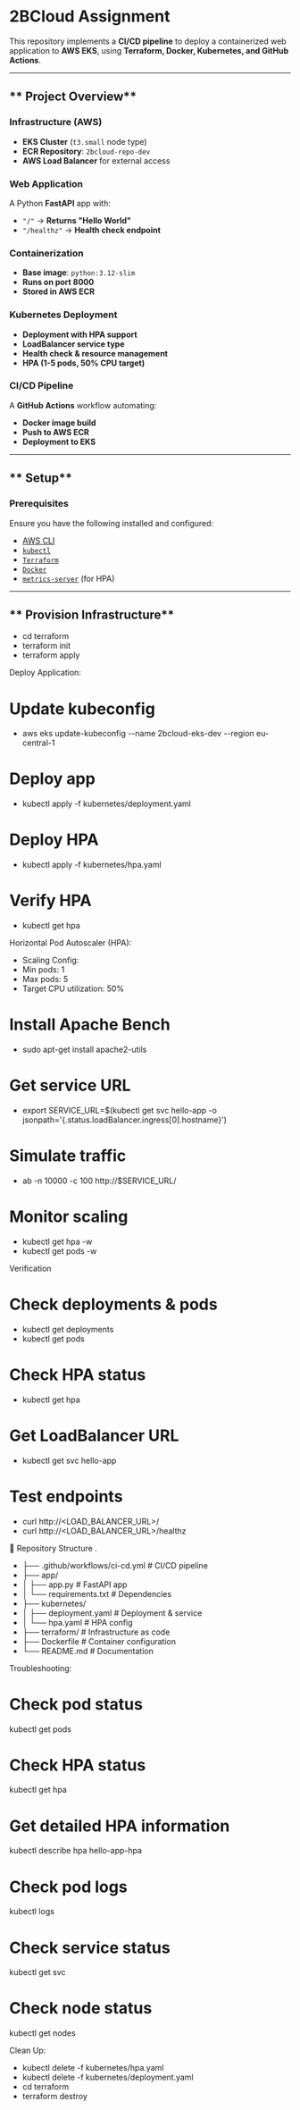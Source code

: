 # 2BCloud Assignment

This repository implements a **CI/CD pipeline** to deploy a containerized web application to **AWS EKS**, using **Terraform, Docker, Kubernetes, and GitHub Actions**.

---

## ** Project Overview**
### **Infrastructure (AWS)**
- **EKS Cluster** (`t3.small` node type)
- **ECR Repository**: `2bcloud-repo-dev`
- **AWS Load Balancer** for external access

### **Web Application**
A Python **FastAPI** app with:
- `"/"` → **Returns "Hello World"**
- `"/healthz"` → **Health check endpoint**

### **Containerization**
- **Base image**: `python:3.12-slim`
- **Runs on port 8000**
- **Stored in AWS ECR**

### **Kubernetes Deployment**
- **Deployment with HPA support**
- **LoadBalancer service type**
- **Health check & resource management**
- **HPA (1-5 pods, 50% CPU target)**

### **CI/CD Pipeline**
A **GitHub Actions** workflow automating:
- **Docker image build**
- **Push to AWS ECR**
- **Deployment to EKS**

---

## ** Setup**
### **Prerequisites**
Ensure you have the following installed and configured:
- [AWS CLI](https://aws.amazon.com/cli/)
- [`kubectl`](https://kubernetes.io/docs/tasks/tools/)
- [`Terraform`](https://developer.hashicorp.com/terraform/downloads)
- [`Docker`](https://www.docker.com/get-started)
- [`metrics-server`](https://github.com/kubernetes-sigs/metrics-server) (for HPA)

---

## ** Provision Infrastructure**

- cd terraform
- terraform init
- terraform apply


 Deploy Application:

 # Update kubeconfig
 - aws eks update-kubeconfig --name 2bcloud-eks-dev --region eu-central-1 

 # Deploy app
- kubectl apply -f kubernetes/deployment.yaml

# Deploy HPA
- kubectl apply -f kubernetes/hpa.yaml

# Verify HPA
- kubectl get hpa

Horizontal Pod Autoscaler (HPA):
- Scaling Config:
- Min pods: 1
- Max pods: 5
- Target CPU utilization: 50%

# Install Apache Bench
- sudo apt-get install apache2-utils

# Get service URL
- export SERVICE_URL=$(kubectl get svc hello-app -o jsonpath='{.status.loadBalancer.ingress[0].hostname}')

# Simulate traffic
- ab -n 10000 -c 100 http://$SERVICE_URL/

# Monitor scaling
- kubectl get hpa -w
- kubectl get pods -w

Verification
# Check deployments & pods
- kubectl get deployments
- kubectl get pods

# Check HPA status
- kubectl get hpa

# Get LoadBalancer URL
- kubectl get svc hello-app

# Test endpoints
- curl http://<LOAD_BALANCER_URL>/
- curl http://<LOAD_BALANCER_URL>/healthz

📁 Repository Structure
.
- ├── .github/workflows/ci-cd.yml  # CI/CD pipeline
- ├── app/
- │   ├── app.py                  # FastAPI app
- │   └── requirements.txt         # Dependencies
- ├── kubernetes/
- │   ├── deployment.yaml         # Deployment & service
- │   └── hpa.yaml                # HPA config
- ├── terraform/                  # Infrastructure as code
- ├── Dockerfile                  # Container configuration
- └── README.md                   # Documentation

Troubleshooting:
# Check pod status
kubectl get pods

# Check HPA status
kubectl get hpa

# Get detailed HPA information
kubectl describe hpa hello-app-hpa

# Check pod logs
kubectl logs <pod-name>

# Check service status
kubectl get svc

# Check node status
kubectl get nodes

Clean Up:
- kubectl delete -f kubernetes/hpa.yaml
- kubectl delete -f kubernetes/deployment.yaml
- cd terraform
- terraform destroy
